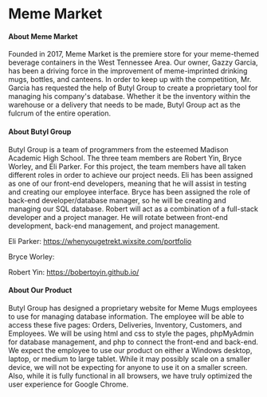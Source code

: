 # Meme Market

#### About Meme Market
Founded in 2017, Meme Market is the premiere store
for your meme-themed beverage containers in the West
Tennessee Area. Our owner, Gazzy Garcia, has
been a driving force in the improvement of meme-imprinted drinking mugs,
bottles, and canteens. In order to keep up with the competition, Mr. Garcia has
requested the help of Butyl Group to create a proprietary tool for managing
his company's database. Whether it be the inventory within the warehouse or a
delivery that needs to be made, Butyl Group act as the fulcrum of the 
entire operation.

#### About Butyl Group
Butyl Group is a team of programmers from the esteemed Madison Academic High
School. The three team members are Robert Yin, Bryce Worley, and Eli Parker.
For this project, the team members have all taken different roles in order 
to achieve our project needs. Eli has been assigned as one of our front-end 
developers, meaning that he will assist in testing and creating our employee
interface. Bryce has been assigned the role of back-end developer/database
manager, so he will be creating and managing our SQL database. Robert will act
as a combination of a full-stack developer and a project manager. He will
rotate between front-end development, back-end management, and project
management.

Eli Parker: https://whenyougetrekt.wixsite.com/portfolio

Bryce Worley:

Robert Yin: https://bobertoyin.github.io/

#### About Our Product

Butyl Group has designed a proprietary website for Meme Mugs employees
to use for managing database information. The employee will be able to 
access these five pages: Orders, Deliveries, Inventory, Customers, and
Employees. We will be using html and css to style the pages, phpMyAdmin
for database management, and php to connect the front-end and back-end.
We expect the employee to use our product on either a Windows desktop, laptop,
or medium to large tablet. While it may possibly scale on a smaller
device, we will not be expecting for anyone to use it on a smaller
screen. Also, while it is fully functional in all browsers, we have truly 
optimized the user experience for Google Chrome.
